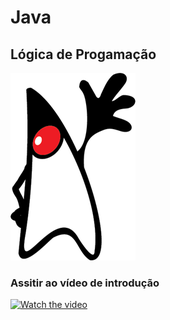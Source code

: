 # Java
## Lógica de Progamação


![java](https://github.com/ViniciusAki/java/blob/master/java.png)


### Assitir ao vídeo de introdução 

[![Watch the video](http://img.youtube.com/vi/srNtqw2LEBU/0.jpg)](https://youtu.be/7VgWAxEkv_U)
